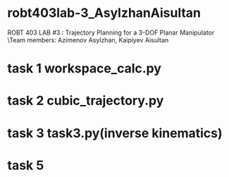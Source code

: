 # robt403lab-3_AsylzhanAisultan
ROBT 403 LAB #3 : Trajectory Planning for a 3-DOF Planar Manipulator
\\Team members: Azimenov Asylzhan, Kaipiyev Aisultan
# task 1 workspace_calc.py
# task 2 cubic_trajectory.py
# task 3 task3.py(inverse kinematics)
# task 5
